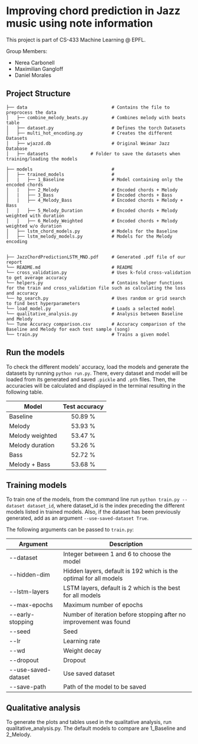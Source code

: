 # Improving chord prediction in Jazz music using note information

This project is part of CS-433 Machine Learning @ EPFL.

Group Members:
- Nerea Carbonell
- Maximilian Gangloff
- Daniel Morales

## Project Structure


    ├── data                                # Contains the file to preprocess the data
    │   ├── combine_melody_beats.py         # Combines melody with beats table
    │   ├── dataset.py                      # Defines the torch Datasets
    │   ├── multi_hot_encoding.py           # Creates the different Datasets
    │   ├── wjazzd.db                       # Original Weimar Jazz Database
    │   ├── datasets			    # Folder to save the datasets when training/loading the models    

    ├── models                              # 
    │   ├── trained_models                  # 
    │   |   ├── 1_Baseline                  # Model containing only the encoded chords
    │   |   ├── 2_Melody                    # Encoded chords + Melody
    │   |   ├── 3_Bass                      # Encoded chords + Bass
    │   |   ├── 4_Melody_Bass               # Encoded chords + Melody + Bass
    │   |   ├── 5_Melody_Duration           # Encoded chords + Melody weighted with duration
    │   |   ├── 6_Melody_Weighted           # Encoded chords + Melody weighted w/o duration
    │   ├── lstm_chord_models.py            # Models for the Baseline
    │   ├── lstm_melody_models.py           # Models for the Melody encoding

    
    ├── JazzChordPredictionLSTM_MND.pdf     # Generated .pdf file of our report
    └── README.md                           # README
    └── cross_validation.py                 # Uses k-fold cross-validation to get average accuracy
    └── helpers.py                          # Contains helper functions for the train and cross_validation file such as calculating the loss and accuracy
    └── hp_search.py                        # Uses random or grid search to find best hyperparameters
    └── load_model.py                       # Loads a selected model
    └── qualitative_analysis.py             # Analysis between Baseline and Melody
    └── Tune Accuracy comparison.csv        # Accuracy comparison of the Baseline and Melody for each test sample (song)
    └── train.py                            # Trains a given model
	
## Run the models

To check the different models' accuracy, load the models and generate the datasets by running ```python run.py```. There, every dataset and model will be loaded from its generated and saved ```.pickle``` and ```.pth``` files. Then, the accuracies will be calculated and displayed in the terminal resulting in the following table.

| Model           | Test accuracy |
|-----------------|:-------------:|
| Baseline        | 50.89 %       |
| Melody          | 53.93 %       |
| Melody weighted | 53.47 %       |
| Melody duration | 53.26 %       |
| Bass            | 52.72 %       |
| Melody + Bass   | 53.68 %       |


## Training models

To train one of the models, from the command line run ```python train.py --dataset dataset_id```, where dataset_id is the index preceding the different models listed in trained models. Also, if the dataset has been previously generated, add as an argument ```--use-saved-dataset True```.

The following arguments can be passed to ```train.py```:

| Argument        | Description   |
|-----------------|-------------|
| --dataset       | Integer between 1 and 6 to choose the model   |
| --hidden-dim   | Hidden layers, default is 192 which is the optimal for all models       |
| --lstm-layers | LSTM layers, default is 2 which is the best for all models      |
| --max-epochs | Maximum number of epochs      |
| --early-stopping            | Number of iteration before stopping after no improvement was found      |
| --seed   | Seed       |
| --lr   | Learning rate       |
| --wd   | Weight decay       |
| --dropout   | Dropout       |
| --use-saved-dataset   | Use saved dataset       |
| --save-path   | Path of the model to be saved       |


## Qualitative analysis

To generate the plots and tables used in the qualitative analysis, run qualitative_analysis.py. The default models to compare are 1_Baseline and 2_Melody. 
